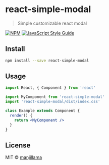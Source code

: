 # react-simple-modal

> Simple customizable react modal

[![NPM](https://img.shields.io/npm/v/react-simple-modal.svg)](https://www.npmjs.com/package/react-simple-modal) [![JavaScript Style Guide](https://img.shields.io/badge/code_style-standard-brightgreen.svg)](https://standardjs.com)

## Install

```bash
npm install --save react-simple-modal
```

## Usage

```jsx
import React, { Component } from 'react'

import MyComponent from 'react-simple-modal'
import 'react-simple-modal/dist/index.css'

class Example extends Component {
  render() {
    return <MyComponent />
  }
}
```

## License

MIT © [manjillama](https://github.com/manjillama)
